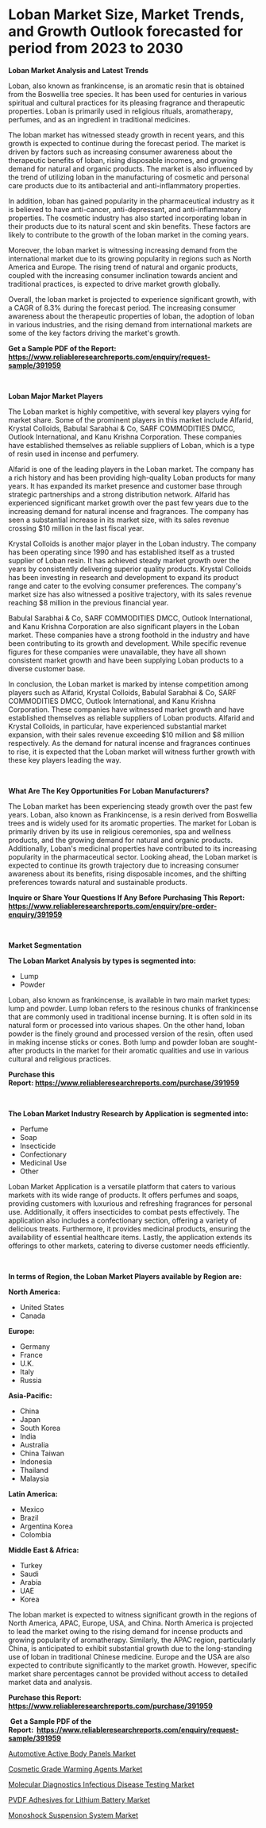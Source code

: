 <p><h1>Loban Market Size, Market Trends, and Growth Outlook forecasted for period from 2023 to 2030</h1></p><p><strong>Loban Market Analysis and Latest Trends</strong></p>
<p><p>Loban, also known as frankincense, is an aromatic resin that is obtained from the Boswellia tree species. It has been used for centuries in various spiritual and cultural practices for its pleasing fragrance and therapeutic properties. Loban is primarily used in religious rituals, aromatherapy, perfumes, and as an ingredient in traditional medicines.</p><p>The loban market has witnessed steady growth in recent years, and this growth is expected to continue during the forecast period. The market is driven by factors such as increasing consumer awareness about the therapeutic benefits of loban, rising disposable incomes, and growing demand for natural and organic products. The market is also influenced by the trend of utilizing loban in the manufacturing of cosmetic and personal care products due to its antibacterial and anti-inflammatory properties.</p><p>In addition, loban has gained popularity in the pharmaceutical industry as it is believed to have anti-cancer, anti-depressant, and anti-inflammatory properties. The cosmetic industry has also started incorporating loban in their products due to its natural scent and skin benefits. These factors are likely to contribute to the growth of the loban market in the coming years.</p><p>Moreover, the loban market is witnessing increasing demand from the international market due to its growing popularity in regions such as North America and Europe. The rising trend of natural and organic products, coupled with the increasing consumer inclination towards ancient and traditional practices, is expected to drive market growth globally.</p><p>Overall, the loban market is projected to experience significant growth, with a CAGR of 8.3% during the forecast period. The increasing consumer awareness about the therapeutic properties of loban, the adoption of loban in various industries, and the rising demand from international markets are some of the key factors driving the market's growth.</p></p>
<p><strong>Get a Sample PDF of the Report:&nbsp; <a href="https://www.reliableresearchreports.com/enquiry/request-sample/391959">https://www.reliableresearchreports.com/enquiry/request-sample/391959</a></strong></p>
<p>&nbsp;</p>
<p><strong>Loban Major Market Players</strong></p>
<p><p>The Loban market is highly competitive, with several key players vying for market share. Some of the prominent players in this market include Alfarid, Krystal Colloids, Babulal Sarabhai & Co, SARF COMMODITIES DMCC, Outlook International, and Kanu Krishna Corporation. These companies have established themselves as reliable suppliers of Loban, which is a type of resin used in incense and perfumery.</p><p>Alfarid is one of the leading players in the Loban market. The company has a rich history and has been providing high-quality Loban products for many years. It has expanded its market presence and customer base through strategic partnerships and a strong distribution network. Alfarid has experienced significant market growth over the past few years due to the increasing demand for natural incense and fragrances. The company has seen a substantial increase in its market size, with its sales revenue crossing $10 million in the last fiscal year.</p><p>Krystal Colloids is another major player in the Loban industry. The company has been operating since 1990 and has established itself as a trusted supplier of Loban resin. It has achieved steady market growth over the years by consistently delivering superior quality products. Krystal Colloids has been investing in research and development to expand its product range and cater to the evolving consumer preferences. The company's market size has also witnessed a positive trajectory, with its sales revenue reaching $8 million in the previous financial year.</p><p>Babulal Sarabhai & Co, SARF COMMODITIES DMCC, Outlook International, and Kanu Krishna Corporation are also significant players in the Loban market. These companies have a strong foothold in the industry and have been contributing to its growth and development. While specific revenue figures for these companies were unavailable, they have all shown consistent market growth and have been supplying Loban products to a diverse customer base.</p><p>In conclusion, the Loban market is marked by intense competition among players such as Alfarid, Krystal Colloids, Babulal Sarabhai & Co, SARF COMMODITIES DMCC, Outlook International, and Kanu Krishna Corporation. These companies have witnessed market growth and have established themselves as reliable suppliers of Loban products. Alfarid and Krystal Colloids, in particular, have experienced substantial market expansion, with their sales revenue exceeding $10 million and $8 million respectively. As the demand for natural incense and fragrances continues to rise, it is expected that the Loban market will witness further growth with these key players leading the way.</p></p>
<p>&nbsp;</p>
<p><strong>What Are The Key Opportunities For Loban Manufacturers?</strong></p>
<p><p>The Loban market has been experiencing steady growth over the past few years. Loban, also known as Frankincense, is a resin derived from Boswellia trees and is widely used for its aromatic properties. The market for Loban is primarily driven by its use in religious ceremonies, spa and wellness products, and the growing demand for natural and organic products. Additionally, Loban's medicinal properties have contributed to its increasing popularity in the pharmaceutical sector. Looking ahead, the Loban market is expected to continue its growth trajectory due to increasing consumer awareness about its benefits, rising disposable incomes, and the shifting preferences towards natural and sustainable products.</p></p>
<p><strong>Inquire or Share Your Questions If Any Before Purchasing This Report: <a href="https://www.reliableresearchreports.com/enquiry/pre-order-enquiry/391959">https://www.reliableresearchreports.com/enquiry/pre-order-enquiry/391959</a></strong></p>
<p>&nbsp;</p>
<p><strong>Market Segmentation</strong></p>
<p><strong>The Loban Market Analysis by types is segmented into:</strong></p>
<p><ul><li>Lump</li><li>Powder</li></ul></p>
<p><p>Loban, also known as frankincense, is available in two main market types: lump and powder. Lump loban refers to the resinous chunks of frankincense that are commonly used in traditional incense burning. It is often sold in its natural form or processed into various shapes. On the other hand, loban powder is the finely ground and processed version of the resin, often used in making incense sticks or cones. Both lump and powder loban are sought-after products in the market for their aromatic qualities and use in various cultural and religious practices.</p></p>
<p><strong>Purchase this Report:&nbsp;<a href="https://www.reliableresearchreports.com/purchase/391959">https://www.reliableresearchreports.com/purchase/391959</a></strong></p>
<p>&nbsp;</p>
<p><strong>The Loban Market Industry Research by Application is segmented into:</strong></p>
<p><ul><li>Perfume</li><li>Soap</li><li>Insecticide</li><li>Confectionary</li><li>Medicinal Use</li><li>Other</li></ul></p>
<p><p>Loban Market Application is a versatile platform that caters to various markets with its wide range of products. It offers perfumes and soaps, providing customers with luxurious and refreshing fragrances for personal use. Additionally, it offers insecticides to combat pests effectively. The application also includes a confectionary section, offering a variety of delicious treats. Furthermore, it provides medicinal products, ensuring the availability of essential healthcare items. Lastly, the application extends its offerings to other markets, catering to diverse customer needs efficiently.</p></p>
<p>&nbsp;</p>
<p><strong>In terms of Region, the Loban Market Players available by Region are:</strong></p>
<p>
    <p> <strong> North America: </strong>
        <ul>
            <li>United States</li>
            <li>Canada</li>
        </ul>
        </p> 
    <p> <strong> Europe: </strong>
        <ul>
            <li>Germany</li>
            <li>France</li>
            <li>U.K.</li>
            <li>Italy</li>
            <li>Russia</li>
        </ul>
        </p> 
    <p> <strong> Asia-Pacific: </strong>
        <ul>
            <li>China</li>
            <li>Japan</li>
            <li>South Korea</li>
            <li>India</li>
            <li>Australia</li>
            <li>China Taiwan</li>
            <li>Indonesia</li>
            <li>Thailand</li>
            <li>Malaysia</li>
        </ul>
        </p> 
    <p> <strong> Latin America: </strong>
        <ul>
            <li>Mexico</li>
            <li>Brazil</li>
            <li>Argentina Korea</li>
            <li>Colombia</li>
        </ul>
        </p> 
    <p> <strong> Middle East & Africa: </strong>
        <ul>
            <li>Turkey</li>
            <li>Saudi</li>
            <li>Arabia</li>
            <li>UAE</li>
            <li>Korea</li>
        </ul>
    </p>
    </p>
<p><p>The loban market is expected to witness significant growth in the regions of North America, APAC, Europe, USA, and China. North America is projected to lead the market owing to the rising demand for incense products and growing popularity of aromatherapy. Similarly, the APAC region, particularly China, is anticipated to exhibit substantial growth due to the long-standing use of loban in traditional Chinese medicine. Europe and the USA are also expected to contribute significantly to the market growth. However, specific market share percentages cannot be provided without access to detailed market data and analysis.</p></p>
<p><strong>Purchase this Report: <a href="https://www.reliableresearchreports.com/purchase/391959">https://www.reliableresearchreports.com/purchase/391959</a></strong></p>
<p>&nbsp;<strong>Get a Sample PDF of the Report:&nbsp;&nbsp;<a href="https://www.reliableresearchreports.com/enquiry/request-sample/391959">https://www.reliableresearchreports.com/enquiry/request-sample/391959</a></strong></p>
<p><strong></strong></p>
<p><p><a href="https://medium.com/@bradomar67436/automotive-active-body-panels-market-size-and-market-trends-complete-industry-overview-2023-to-58a1544ca832">Automotive Active Body Panels Market</a></p><p><a href="https://github.com/maliyahmorrow6654/Market-Research-Report-List-1/blob/main/cosmetic-grade-warming-agents-market.md">Cosmetic Grade Warming Agents Market</a></p><p><a href="https://medium.com/@sandramurphy56/molecular-diagnostics-infectious-disease-testing-market-trends-and-market-analysis-forecasted-for-92e004490e72">Molecular Diagnostics Infectious Disease Testing Market</a></p><p><a href="https://github.com/deliacustodio40/Market-Research-Report-List-1/blob/main/pvdf-adhesives-for-lithium-battery-market.md">PVDF Adhesives for Lithium Battery Market</a></p><p><a href="https://medium.com/@colinom786578/monoshock-suspension-system-market-the-key-to-successful-business-strategy-forecast-till-2030-8585ba60b9ee">Monoshock Suspension System Market</a></p></p>
